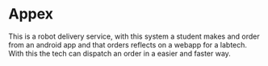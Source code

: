 # Appex
This is a robot delivery service, with this system a student makes and order from an android app and that orders reflects on a webapp for a labtech. With this the tech can dispatch an order in a easier and faster way.
